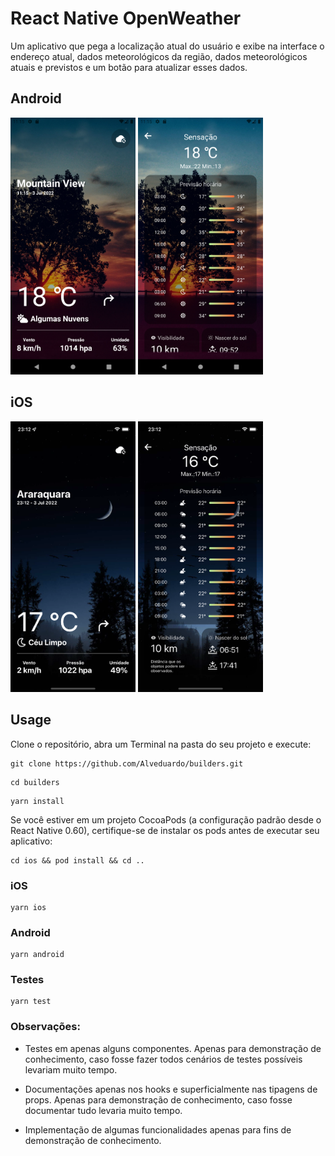 # React Native OpenWeather

Um aplicativo que pega a localização atual do usuário e exibe na interface o endereço atual, dados meteorológicos da região, dados meteorológicos atuais e previstos e um botão para atualizar esses dados.

## Android

<div>
    <img src="https://github.com/Alveduardo/builders/blob/master/assets/screenshots/android1.png" width="200" />
    <img src="https://github.com/Alveduardo/builders/blob/master/assets/screenshots/android2.png" width="200" />
</div>

## iOS

<div>
    <img src="https://github.com/Alveduardo/builders/blob/master/assets/screenshots/iphone1.png" width="200" />
    <img src="https://github.com/Alveduardo/builders/blob/master/assets/screenshots/iphone2.png" width="200" />
</div>

## Usage

Clone o repositório, abra um Terminal na pasta do seu projeto e execute:

```
git clone https://github.com/Alveduardo/builders.git
```

```
cd builders
```

```
yarn install
```

Se você estiver em um projeto CocoaPods (a configuração padrão desde o React Native 0.60), certifique-se de instalar os pods antes de executar seu aplicativo:

```
cd ios && pod install && cd ..
```

### iOS

```
yarn ios
```

### Android

```
yarn android
```

### Testes

```
yarn test
```

### Observações:

- Testes em apenas alguns componentes. Apenas para demonstração de conhecimento, caso fosse fazer todos cenários de testes possíveis levariam muito tempo.

- Documentações apenas nos hooks e superficialmente nas tipagens de props. Apenas para demonstração de conhecimento, caso fosse documentar tudo levaria muito tempo.

- Implementação de algumas funcionalidades apenas para fins de demonstração de conhecimento.
